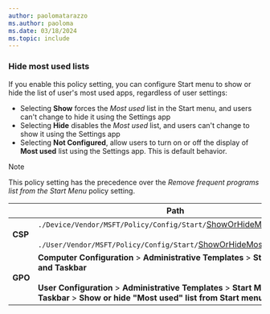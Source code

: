 ```yaml
---
author: paolomatarazzo
ms.author: paoloma
ms.date: 03/18/2024
ms.topic: include
---
```


### Hide most used lists

If you enable this policy setting, you can configure Start menu to show or hide the list of user's most used apps, regardless of user settings:

- Selecting **Show** forces the *Most used* list in the Start menu, and users can't change to hide it using the Settings app
- Selecting **Hide** disables the *Most used* list, and users can't change to show it using the Settings app
- Selecting **Not Configured**, allow users to turn on or off the display of **Most used** list using the Settings app. This is default behavior.

> [!NOTE]
>
> This policy setting has the precedence over the *Remove frequent programs list from the Start Menu* policy setting.

|  | Path |
|--|--|
| **CSP** | `./Device/Vendor/MSFT/Policy/Config/Start/`[ShowOrHideMostUsedApps](/windows/client-management/mdm/policy-csp-start#showorhidemostusedapps)<br><br>`./User/Vendor/MSFT/Policy/Config/Start/`[ShowOrHideMostUsedApps](/windows/client-management/mdm/policy-csp-start#showorhidemostusedapps)|
| **GPO** | **Computer Configuration** > **Administrative Templates** > **Start Menu and Taskbar**<br><br> **User Configuration** > **Administrative Templates** > **Start Menu and Taskbar** > **Show or hide "Most used" list from Start menu** |
